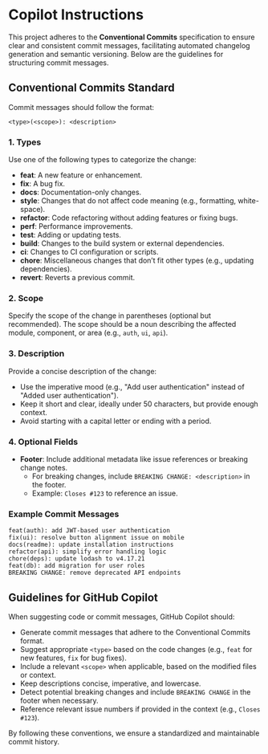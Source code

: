 # Copilot Instructions

This project adheres to the **Conventional Commits** specification to ensure clear and consistent commit messages, facilitating automated changelog generation and semantic versioning. Below are the guidelines for structuring commit messages.

## Conventional Commits Standard

Commit messages should follow the format:

```
<type>(<scope>): <description>
```

### 1. **Types**
Use one of the following types to categorize the change:
- **feat**: A new feature or enhancement.
- **fix**: A bug fix.
- **docs**: Documentation-only changes.
- **style**: Changes that do not affect code meaning (e.g., formatting, white-space).
- **refactor**: Code refactoring without adding features or fixing bugs.
- **perf**: Performance improvements.
- **test**: Adding or updating tests.
- **build**: Changes to the build system or external dependencies.
- **ci**: Changes to CI configuration or scripts.
- **chore**: Miscellaneous changes that don’t fit other types (e.g., updating dependencies).
- **revert**: Reverts a previous commit.

### 2. **Scope**
Specify the scope of the change in parentheses (optional but recommended). The scope should be a noun describing the affected module, component, or area (e.g., `auth`, `ui`, `api`).

### 3. **Description**
Provide a concise description of the change:
- Use the imperative mood (e.g., "Add user authentication" instead of "Added user authentication").
- Keep it short and clear, ideally under 50 characters, but provide enough context.
- Avoid starting with a capital letter or ending with a period.

### 4. **Optional Fields**
- **Footer**: Include additional metadata like issue references or breaking change notes.
  - For breaking changes, include `BREAKING CHANGE: <description>` in the footer.
  - Example: `Closes #123` to reference an issue.

### Example Commit Messages
```
feat(auth): add JWT-based user authentication
fix(ui): resolve button alignment issue on mobile
docs(readme): update installation instructions
refactor(api): simplify error handling logic
chore(deps): update lodash to v4.17.21
feat(db): add migration for user roles
BREAKING CHANGE: remove deprecated API endpoints
```

## Guidelines for GitHub Copilot
When suggesting code or commit messages, GitHub Copilot should:
- Generate commit messages that adhere to the Conventional Commits format.
- Suggest appropriate `<type>` based on the code changes (e.g., `feat` for new features, `fix` for bug fixes).
- Include a relevant `<scope>` when applicable, based on the modified files or context.
- Keep descriptions concise, imperative, and lowercase.
- Detect potential breaking changes and include `BREAKING CHANGE` in the footer when necessary.
- Reference relevant issue numbers if provided in the context (e.g., `Closes #123`).

By following these conventions, we ensure a standardized and maintainable commit history.